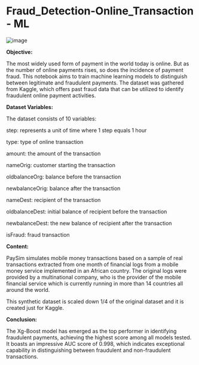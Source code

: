 # Fraud_Detection-Online_Transaction - ML

![image](https://github.com/VishalSinhaRoy/Fraud_Detection-Online_Transaction-ML/assets/162811130/28ea842a-f9d8-4353-9c73-766c5f7a3d48)

**Objective:**

The most widely used form of payment in the world today is online. But as the number of online payments rises, so does the incidence of payment fraud. This notebook aims to train machine learning models to distinguish between legitimate and fraudulent payments. The dataset was gathered from Kaggle, which offers past fraud data that can be utilized to identify fraudulent online payment activities.

**Dataset Variables:**

The dataset consists of 10 variables:

step: represents a unit of time where 1 step equals 1 hour

type: type of online transaction

amount: the amount of the transaction

nameOrig: customer starting the transaction

oldbalanceOrg: balance before the transaction

newbalanceOrig: balance after the transaction

nameDest: recipient of the transaction

oldbalanceDest: initial balance of recipient before the transaction

newbalanceDest: the new balance of recipient after the transaction

isFraud: fraud transaction

**Content:**

PaySim simulates mobile money transactions based on a sample of real transactions extracted from one month of financial logs from a mobile money service implemented in an African country. The original logs were provided by a multinational company, who is the provider of the mobile financial service which is currently running in more than 14 countries all around the world.

This synthetic dataset is scaled down 1/4 of the original dataset and it is created just for Kaggle.

**Conclusion:**

The Xg-Boost model has emerged as the top performer in identifying fraudulent payments, achieving the highest score among all models tested. It boasts an impressive AUC score of 0.998, which indicates exceptional capability in distinguishing between fraudulent and non-fraudulent transactions.
